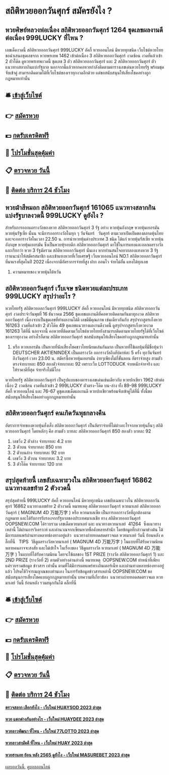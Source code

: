 # สถิติหวยออกวันศุกร์ สมัครยังไง ?
## หวยศิษย์หลวงพ่อเนื่อง สถิติหวยออกวันศุกร์ 1264 ชุดเลขผลงานดีต่อเนื่อง 999LUCKY ที่ไหน ?
เลขเด็ดงวดนี้ สถิติหวยออกวันศุกร์ 999LUCKY ลัคกี้ หวยออนไลน์ มีหวยทุกชนิด เว็บไซต์หวยไทยขอนำเสนอชุดเลขจาก หวยพรเทพ 1462 เข้าต่อเนื่อง 3 สถิติหวยออกวันศุกร์ งวดซ้อน งวดที่แล้วเข้า 2 ตัวโต๊ด ดูหวยพรเทพงวดนี้ ชุดเลข 3 ตัว สถิติหวยออกวันศุกร์ และ 2 สถิติหวยออกวันศุกร์ ตัว แนวทางสลากกินแบ่งรัฐบาล นอกจากนี้แล้วหากคอหวยกำลังติดตามตารางเลขเด่นหวยไทยรัฐ พร้อมชุดจับเข้าคู่ สามารถติดตามได้ที่เว็บไซต์ของเราทุกงวดอีกด้วย แต่ขอสนับสนุนให้เสี่ยงโชคอย่างถูกกฎหมายเท่านั้น

## 🛎 [เข้าสู่เว็บไซต์](https://bit.ly/3BG5bNw)
## 👉 [สมัครหวย](https://bit.ly/3BG5bNw)
## 💵 [กดรับเครดิตฟรี](https://bit.ly/3C3mvgS)
## 👑 [โปรโมชั่นสุดคุ้มค่า](https://bit.ly/3C3mvgS)
## 📋 [ตรวจหวย วันนี้](https://bit.ly/3C3mvgS)
## 📱 [ติดต่อ บริการ 24 ชัวโมง](https://bit.ly/3C3mvgS)

## หวยม้าสีหมอก สถิติหวยออกวันศุกร์ 161065 แนวทางสลากกินแบ่งรัฐบาลงวดนี้ 999LUCKY ดูยังไง ?
สำหรับการออกผลรางวัลของหวย สถิติหวยออกวันศุกร์ 3 รัฐ อย่าง หวยหุ้นอังกฤษ หวยหุ้นเยอรมัน หวยหุ้นรัฐเซีย นั้นน จะมีการออกรางวัลในทุก ๆ วันจันทร์   วันศุกร์ ตามเวลาเปิดเปิดของตลาดหุ้นไทย และจะออกรางวัลในเวลา 22.50 น.
การนำหวยหุ้นต่างประเทศ 3 ชนิด ได้แก่ หวยหุ้นรัสเซีย หวยหุ้นอังกฤษ หวยหุ้นเยอรมัน ซึ่งเป็นหวยหุ้รอบดึก สถิติหวยออกวันศุกร์ มาใช้ในการแทงและออกผลรางวัล และเรียกว่า หวย 3 รัฐมัดรวม สถิติหวยออกวันศุกร์ นั่นเอง
หากท่านสนใจอยากลองแทงหวย 3 รัฐ เราแนะนำให้สมัครสมาชิก และเข้าแทงหวยที่เว็บเศรษฐี เว็บหวยออนไลน์ NO.1 สถิติหวยออกวันศุกร์ ที่มาแรงที่สุดในปี 2022 เนื่องจากมีอัตราการจ่ายที่สูง ฝาก ถอนไว จ่ายไม่อั้น แทงได้ทุกเลข
1. ความหมายของ หวยหุ้นไต้หวัน

## สถิติหวยออกวันศุกร์ เว็บเจษ ชนิดหวยแต่ละประเภท 999LUCKY สรุปว่าอะไร ?
หวยไทยรัฐ สถิติหวยออกวันศุกร์ 999LUCKY ลัคกี้ หวยออนไลน์ มีหวยทุกชนิด สถิติหวยออกวันศุกร์ งวดประจำวันพุธที่ 16 ธันวาคม 2566 ชุดเลขผลงานดีที่คอหวยติดตามกันมาทุกงวด สถิติหวยออกวันศุกร์ เนื่องจากเป็นชุดเลขที่ทำผลงานได้ดี เลขดีมีคุณภาพ เช่นเดียวกันกับ สรุปจากสูตรเก็งหวย 161263 งวดที่แล้วเข้า 2 ตัวโต๊ด 49 ชุดเลขแนวทางผลงานดีงวดนี้ ดูสรุปจากสูตรเก็งหวยงวด 161263 ได้ที่นี่ นอกจากนี้ คอหวยที่ติดตามเว็บไซต์หวยไทยยังสามารถติดตามหวยไทยรัฐได้ที่เว็บไซต์ของเราทุกงวด อย่างไรก็ตาม สถิติหวยออกวันศุกร์ ขอสนับสนุนให้เสี่ยงโชคอย่างถูกกฎหมายเท่านั้น
1. หรือ หวยเยอรมัน เป็นหวยที่นักเสี่ยงโชคชาวไทยนิยมเล่นกันมาก เป็นหวยที่ใช้ผลหุ้นที่มีชื่อหุ้นว่า DEUTSCHER AKTIENINDEX เป็นผลรางวัล ออกรางวัลถึงสัปดาห์ละ 5 ครั้ง ทุกวันจันทร์ถึงวันศุกร์ เวลา 23.00 น. สมัครซื้อหวยหุ้นเยอรมัน ง่ายๆเพียงไม่กี่ขั้นตอน อัตราจ่ายสูง สามตัวตรงจ่ายบาทละ 850 สองตัวจ่ายบาทละ 92 เพราะเว็บ LOTTODUCK จ่ายหนักจ่ายจริง และให้ราคาดีที่สุด จ่ายจริงไม่มีโกง

หวยไทยรัฐ สถิติหวยออกวันศุกร์ เป็นรูปแบบของตารางเลขเด่นเช่นเดียวกับ หวยปกเขียว 1962 เข้าต่อเนื่อง 2 งวดซ้อน งวดที่แล้วเข้า 2 999LUCKY ตัวตรง-โต๊ด บน-ล่าง ทั้ง 89-98 999LUCKY ลัคกี้ หวยออนไลน์ และ 76-67 ดูชุดเลขเด็ดผลงานดี หวยปกเขียวพร้อมจับเข้าคู่ได้ที่นี่ ทั้งนี้ขอสนับสนุนให้เสี่ยงโชคอย่างถูกกฎหมายเท่านั้น

## สถิติหวยออกวันศุกร์ คนเกิดวันพุธกลางคืน
อัตราการจ่ายของหวยหุ้นฮั่งเส็ง สถิติหวยออกวันศุกร์ เป็นอัตราจ่ายที่ไม่ต่างอะไรจากหวยหุ้นอื่นๆ สถิติหวยออกวันศุกร์ โดยหลักๆ คือ สามตัว บาทละ สถิติหวยออกวันศุกร์ 850 สองตัว บาทละ 92
1. เลขวิ่ง 2 ตัวล่าง จ่ายบาทละ 4.2 บาท
2. 3 ตัวบน จ่ายบาทละ 850 บาท
3. 2 ตัวบนล่าง จ่ายบาทละ 92 บาท
4. เลขวิ่ง 3 ตัวบน จ่ายบาทละ 3.2 บาท
5. 3 ตัวโต๊ด จ่ายบาทละ 120 บาท

## สรุปสุดท้ายนี้ เลขลับเฉพาะวงใน สถิติหวยออกวันศุกร์ 16862 แนวทางเลขท้าย 2 ตัวงวดนี้
สรุปสุดท้ายนี้ 999LUCKY ลัคกี้ หวยออนไลน์ มีหวยทุกชนิด เลขลับเฉพาะวงใน สถิติหวยออกวันศุกร์ 16862 แนวทางเลขท้าย 2 ตัวงวดนี้ หมายเหตุ สถิติหวยออกวันศุกร์ หวยมาเลย์ สถิติหวยออกวันศุกร์ ( MAGNUM 4D 万能万字 ) หรือ หวยมาเลเซีย เป็นการออกรางวัลที่ถูกต้องตามกฎหมาย และได้รับการรับรองจากรัฐบาลของประเทศมาเลเชีย
ทาง สถิติหวยออกวันศุกร์ OOPSNEW.COM ได้รวบรวม เลขเด็ดหวยมาเลย์ และ แนวทางหวยมาเลย์  41264  ซึ่งแนวทางเหล่านี้ ได้ผ่านการวิเคราะห์ และคำนวณจากเซียนหวยชื่อดังหลายสำนัก โดยข้อมูลที่กล่าวมาข่างต้น ได้มีการเผยแพร่ผ่านทางหลายช่องทางอยู่แล้ว
 แนวทางถ่ายทอดสดตรวจผล หวยมาเลย์ วันนี้ ย้อนหลัง คลิ๊กที่นี่  
TIPS  วิธีดูผลรางวัลหวยมาเลย์ ( MAGNUM 4D 万能万字 ) ในแบบที่ได้รับความนิยม
หลายคนอาจจะสงสัย และไม่เข้าใจ ในเรื่องของ วิธีดูผลรางวัล หวยมาเลย์ ( MAGNUM 4D 万能万字 ) ในแบบที่ได้รับความนิยม โดยจะใช้ผลของ 1ST PRIZE (รางวัล สถิติหวยออกวันศุกร์ 1) และ 2ND PRIZE (รางวัลที่ 2) ตามตัวอย่างด่านล่างนี้
หมายเหตุ  OOPSNEW.COM ทำหน้าที่เพียงแค่รวบรวมข้อมูล ข่าวสาร เท่านั้น ตามที่ได้มีการเผยแพร่ทางอินเตอร์เน็ท และผ่านทางหลายช่องทางอยู่แล้ว โปรดใช้วิจารณญาณของท่านเอง ในการรับข้อมูลข่าวสารเหล่านี้ OOPSNEW.COM ขอสนับสนุนการเสี่ยงโชคแบบถูกกฎหมายเท่านั้น
บทความที่เกี่ยวข้อง
 แนวทางถ่ายทอดสดตรวจผล หวยมาเลย์ วันนี้ ย้อนหลัง รวมสนุกกันได้ คลิ๊กที่นี่  

## 🛎 [เข้าสู่เว็บไซต์](https://bit.ly/3BG5bNw)
## 👉 [สมัครหวย](https://bit.ly/3BG5bNw)
## 💵 [กดรับเครดิตฟรี](https://bit.ly/3C3mvgS)
## 👑 [โปรโมชั่นสุดคุ้มค่า](https://bit.ly/3C3mvgS)
## 📋 [ตรวจหวย วันนี้](https://bit.ly/3C3mvgS)
## 📱 [ติดต่อ บริการ 24 ชัวโมง](https://bit.ly/3C3mvgS)

#### [ตรวจสลาก เลือกยังไง - เว็บใหม่ HUAYSOD 2023 ล่าสุด](https://atom.io/themes/ตรวจสลาก%20เลือกยังไง%20-%20เว็บใหม่%20huaysod%202023%20ล่าสุด)
#### [หวย แตกต่างกันอย่างไร - เว็บใหม่ HUAYDEE 2023 ล่าสุด](https://atom.io/themes/หวย%20แตกต่างกันอย่างไร%20-%20เว็บใหม่%20huaydee%202023%20ล่าสุด)
#### [หวยลาวพัฒนา ที่ไหน - เว็บใหม่ 77LOTTO 2023 ล่าสุด](https://atom.io/themes/หวยลาวพัฒนา%20ที่ไหน%20-%20เว็บใหม่%2077lotto%202023%20ล่าสุด)
#### [หวยลาวสามัคคี ที่ไหน - เว็บใหม่ HUAY 2023 ล่าสุด](https://atom.io/themes/หวยลาวสามัคคี%20ที่ไหน%20-%20เว็บใหม่%20huay%202023%20ล่าสุด)
#### [หวยฮานอย ย้อน หลัง 2565 ดูยังไง - เว็บใหม่ MASUREBET 2023 ล่าสุด](https://atom.io/themes/หวยฮานอย%20ย้อน%20หลัง%202565%20ดูยังไง%20-%20เว็บใหม่%20masurebet%202023%20ล่าสุด)

[ผลบอลวันนี้](https://siamsport.tv "ผลบอลวันนี้"), [ดูบอลออนไลน์](https://siamsport.tv/ดูบอลสด "ดูบอลออนไลน์")